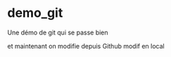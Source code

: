 # demo_git
Une démo de git qui se passe bien

et maintenant on modifie depuis Github
modif en local
